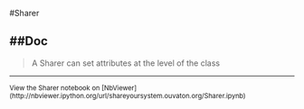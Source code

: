 
<!--
FrozenIsBool False
-->

#Sharer

##Doc
----


> 
> A Sharer can set attributes at the level of the class
> 
> 

----

<small>
View the Sharer notebook on [NbViewer](http://nbviewer.ipython.org/url/shareyoursystem.ouvaton.org/Sharer.ipynb)
</small>

